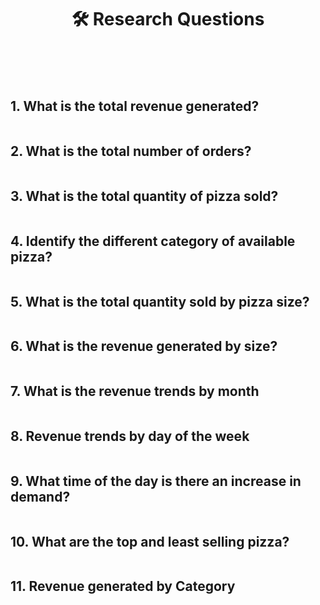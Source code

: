 
<h1 align="center"> 🛠️ Research Questions </h1>
<br />



<br />
<br />

## 1. What is the total revenue generated?

```sql 

```

## 2. What is the total number of orders?

```sql

```

## 3. What is the total quantity of pizza sold?

```sql

```

## 4. Identify the different category of available pizza? 

```sql

```

## 5. What is the total quantity sold by pizza size?

```sql

```

## 6. What is the revenue generated by size?

```sql

```

## 7. What is the revenue trends by month

```sql

```

## 8. Revenue trends by day of the week

```sql

```

## 9. What time of the day is there an increase in demand?

```sql

```

## 10. What are the top and least selling pizza? 

```sql

```

## 11. Revenue generated by Category

```sql

```

